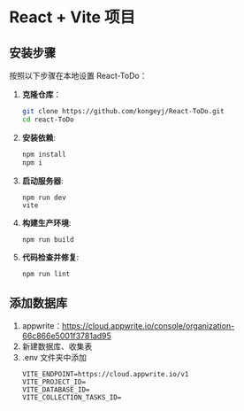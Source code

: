 # React + Vite 项目

## 安装步骤

按照以下步骤在本地设置 React-ToDo：

1. **克隆仓库**：
   ```bash
   git clone https://github.com/kongeyj/React-ToDo.git
   cd react-ToDo
   ```
2. **安装依赖**:
   ```bash
   npm install
   npm i
   ```
3. **启动服务器**:
   ```bush
   npm run dev
   vite
   ```
4. **构建生产环境**:
   ```bush
   npm run build
   ```
5. **代码检查并修复**:
   ```bush
   npm run lint
   ```

## 添加数据库

1. appwrite：https://cloud.appwrite.io/console/organization-66c866e5001f3781ad95
2. 新建数据库、收集表
3. .env 文件夹中添加
   ```bush
   VITE_ENDPOINT=https://cloud.appwrite.io/v1
   VITE_PROJECT_ID=
   VITE_DATABASE_ID=
   VITE_COLLECTION_TASKS_ID=
   ```
